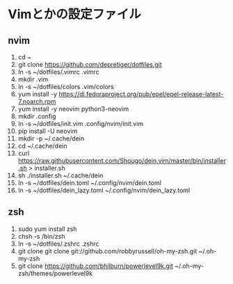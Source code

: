 # Vimとかの設定ファイル

## nvim
1. cd ~
2. git clone https://github.com/depretiger/dotfiles.git
3. ln -s ~/dotfiles/.vimrc .vimrc 
4. mkdir .vim
5. ln -s ~/dotfiles/colors .vim/colors
6. yum install -y https://dl.fedoraproject.org/pub/epel/epel-release-latest-7.noarch.rpm
7. yum install -y neovim python3-neovim
8. mkdir  .config
9. ln -s ~/dotfiles/init.vim .config/nvim/init.vim
10. pip install -U neovim
11. mkdir -p ~/.cache/dein
12. cd ~/.cache/dein
13. curl https://raw.githubusercontent.com/Shougo/dein.vim/master/bin/installer.sh > installer.sh
14. sh ./installer.sh ~/.cache/dein
15. ln -s ~/dotfiles/dein.toml ~/.config/nvim/dein.toml
16. ln -s ~/dotfiles/dein_lazy.toml ~/.config/nvim/dein_lazy.toml

## zsh
1. sudo yum install zsh
2. chsh -s /bin/zsh
3. ln -s ~/dotfiles/.zshrc .zshrc
4. git clone git clone git://github.com/robbyrussell/oh-my-zsh.git ~/.oh-my-zsh
5. git clone https://github.com/bhilburn/powerlevel9k.git ~/.oh-my-zsh/themes/powerlevel9k
